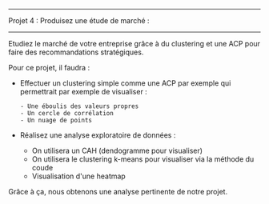 -------------------------------------------------------------------------------------------------------------------------------------------------------------------------------------------------------

Projet 4 : Produisez une étude de marché :

-------------------------------------------------------------------------------------------------------------------------------------------------------------------------------------------------------

Etudiez le marché de votre entreprise grâce à du clustering et une ACP pour faire des recommandations stratégiques.

Pour ce projet, il faudra : 

- Effectuer un clustering simple comme une ACP par exemple qui permettrait par exemple de visualiser : 

      - Une éboulis des valeurs propres 
      - Un cercle de corrélation
      - Un nuage de points

-  Réalisez une analyse exploratoire de données : 

      - On utilisera un CAH (dendogramme pour visualiser)
      - On utilisera le clustering k-means pour visualiser via la méthode du coude
      - Visualisation d'une heatmap

Grâce à ça, nous obtenons une analyse pertinente de notre projet.
